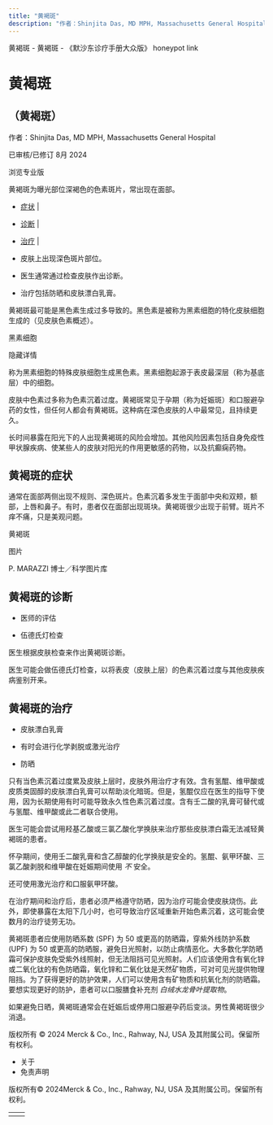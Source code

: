 ```yaml
---
title: "黄褐斑"
description: "作者：Shinjita Das, MD MPH, Massachusetts General Hospital"
---
```


﻿黄褐斑 \- 黄褐斑 \- 《默沙东诊疗手册大众版》 honeypot link

# 黄褐斑

## （黄褐斑）

作者：Shinjita Das, MD MPH, Massachusetts General Hospital

已审核/已修订 8月 2024

浏览专业版

黄褐斑为曝光部位深褐色的色素斑片，常出现在面部。

- [症状](#症状_v23369194_zh) \|
- [诊断](#诊断_v23369197_zh) \|
- [治疗](#治疗_v23369213_zh) \|

- 皮肤上出现深色斑片部位。

- 医生通常通过检查皮肤作出诊断。

- 治疗包括防晒和皮肤漂白乳膏。


黄褐斑最可能是黑色素生成过多导致的。黑色素是被称为黑素细胞的特化皮肤细胞生成的（见皮肤色素概述）。

黑素细胞



隐藏详情

称为黑素细胞的特殊皮肤细胞生成黑色素。黑素细胞起源于表皮最深层（称为基底层）中的细胞。

皮肤中色素过多称为色素沉着过度。黄褐斑常见于孕期（称为妊娠斑）和口服避孕药的女性，但任何人都会有黄褐斑。这种病在深色皮肤的人中最常见，且持续更久。

长时间暴露在阳光下的人出现黄褐斑的风险会增加。其他风险因素包括自身免疫性甲状腺疾病、使某些人的皮肤对阳光的作用更敏感的药物，以及抗癫痫药物。

## 黄褐斑的症状

通常在面部两侧出现不规则、深色斑片。色素沉着多发生于面部中央和双颊，额部，上唇和鼻子。有时，患者仅在面部出现斑块。黄褐斑很少出现于前臂。斑片不痒不痛，只是美观问题。

黄褐斑



图片

P. MARAZZI 博士／科学图片库

## 黄褐斑的诊断

- 医师的评估

- 伍德氏灯检查


医生根据皮肤检查来作出黄褐斑诊断。

医生可能会做伍德氏灯检查，以将表皮（皮肤上层）的色素沉着过度与其他皮肤疾病鉴别开来。

## 黄褐斑的治疗

- 皮肤漂白乳膏

- 有时会进行化学剥脱或激光治疗

- 防晒


只有当色素沉着过度累及皮肤上层时，皮肤外用治疗才有效。含有氢醌、维甲酸或皮质类固醇的皮肤漂白乳膏可以帮助淡化暗斑。但是，氢醌仅应在医生的指导下使用，因为长期使用有时可能导致永久性色素沉着过度。含有壬二酸的乳膏可替代或与氢醌、维甲酸或此二者联合使用。

医生可能会尝试用羟基乙酸或三氯乙酸化学换肤来治疗那些皮肤漂白霜无法减轻黄褐斑的患者。

怀孕期间，使用壬二酸乳膏和含乙醇酸的化学换肤是安全的。氢醌、氨甲环酸、三氯乙酸剥脱和维甲酸在妊娠期间使用 _不_ 安全。

还可使用激光治疗和口服氨甲环酸。

在治疗期间和治疗后，患者必须严格遵守防晒，因为治疗可能会使皮肤烧伤。此外，即使暴露在太阳下几小时，也可导致治疗区域重新开始色素沉着，这可能会使数月的治疗徒劳无功。

黄褐斑患者应使用防晒系数 (SPF) 为 50 或更高的防晒霜，穿紫外线防护系数 (UPF) 为 50 或更高的防晒服，避免日光照射，以防止病情恶化。大多数化学防晒霜可保护皮肤免受紫外线照射，但无法阻挡可见光照射。人们应该使用含有氧化锌或二氧化钛的有色防晒霜，氧化锌和二氧化钛是天然矿物质，可对可见光提供物理阻挡。为了获得更好的防护效果，人们可以使用含有矿物质和抗氧化剂的防晒霜。要想实现更好的防护，患者可以口服膳食补充剂 _白绒水龙骨叶提取物_。

如果避免日晒，黄褐斑通常会在妊娠后或停用口服避孕药后变淡。男性黄褐斑很少消退。



版权所有 © 2024
Merck & Co., Inc., Rahway, NJ, USA 及其附属公司。保留所有权利。

- 关于
- 免责声明

版权所有© 2024Merck & Co., Inc., Rahway, NJ, USA 及其附属公司。保留所有权利。

|     |     |
| --- | --- |
|  |  |